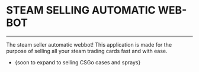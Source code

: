 # STEAM SELLING AUTOMATIC WEB-BOT
---
The steam seller automatic webbot! This application is made for the purpose of selling all your steam trading cards fast and with ease.

- {soon to expand to selling CSGo cases and sprays}
